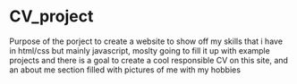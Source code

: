 # CV_project

Purpose of the porject to create a website to show off my skills that i have in html/css but mainly javascript, moslty going to fill it up with example projects and there is a goal to create a cool responsible CV on this site, and an about me section filled with pictures of me with my hobbies
